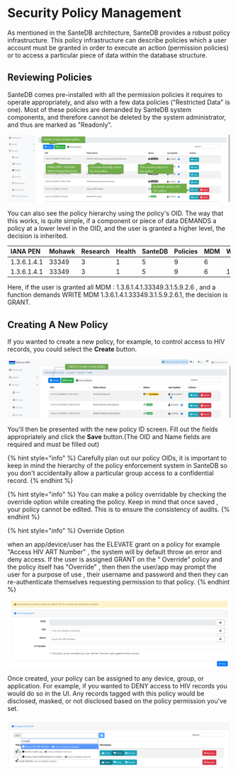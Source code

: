 # Security Policy Management

As mentioned in the SanteDB architecture, SanteDB provides a robust policy infrastructure. This policy infrastructure can describe policies which a user account must be granted in order to execute an action \(permission policies\) or to access a particular piece of data within the database structure. 

## Reviewing Policies

SanteDB comes pre-installed with all the permission policies it requires to operate appropriately, and also with a few data policies \("Restricted Data" is one\). Most of these policies are demanded by SanteDB system components, and therefore cannot be deleted by the system administrator, and thus are marked as "Readonly".

![](../../../../.gitbook/assets/image%20%2893%29.png)

You can also see the policy hierarchy using the policy's OID. The way that this works, is quite simple, if a component or piece of data DEMANDS a policy at a lower level in the OID,  and the user is granted a higher level, the decision is inherited. 

| IANA PEN | Mohawk | Research | Health | SanteDB | Policies | MDM | Write |
| :--- | :--- | :--- | :--- | :--- | :--- | :--- | :--- |
| 1.3.6.1.4.1 | 33349 | 3 | 1 | 5 | 9 | 6 |  |
| 1.3.6.1.4.1 | 33349 | 3 | 1 | 5 | 9 | 6 | 1 |

Here, if the user is granted all MDM : 1.3.6.1.4.1.33349.3.1.5.9.2.6 , and a function demands WRITE MDM 1.3.6.1.4.1.33349.3.1.5.9.2.6.1, the decision is GRANT.

## Creating A New Policy

If you wanted to create a new policy, for example, to control access to HIV records, you could select the **Create** button. 

![](../../../../.gitbook/assets/1%20%282%29.jpg)

You'll then be presented with the new policy ID screen. Fill out the fields appropriately and click the **Save** button.\(The OID and Name fields are required and must be filled out\)

{% hint style="info" %}
Carefully plan out our policy OIDs, it is important to keep in mind the hierarchy of the policy enforcement system in SanteDB so you don't accidentally allow a particular group access to a confidential record.
{% endhint %}

{% hint style="info" %}
You can make a policy overridable by checking the override option while creating the policy. Keep in mind that once saved , your policy cannot be edited. This is to ensure the consistency of audits.
{% endhint %}

{% hint style="info" %}
Override Option

when an app/device/user has the ELEVATE grant on a policy for example "Access HIV ART Number" , the system will by default throw an error and deny access. If the user is assigned GRANT on the " Override" policy and the policy itself has "Override" , then then the user/app may prompt the user for a purpose of use , their username and password and then they can re-authenticate themselves requesting permission to that policy.
{% endhint %}



![](../../../../.gitbook/assets/createpolicyform.png)

Once created, your policy can be assigned to any device, group, or application. For example, if you wanted to DENY access to HIV records you would do so in the UI. Any records tagged with this policy would be disclosed, masked, or not disclosed based on the policy permission you've set.

![](../../../../.gitbook/assets/image%20%2824%29.png)

## 



